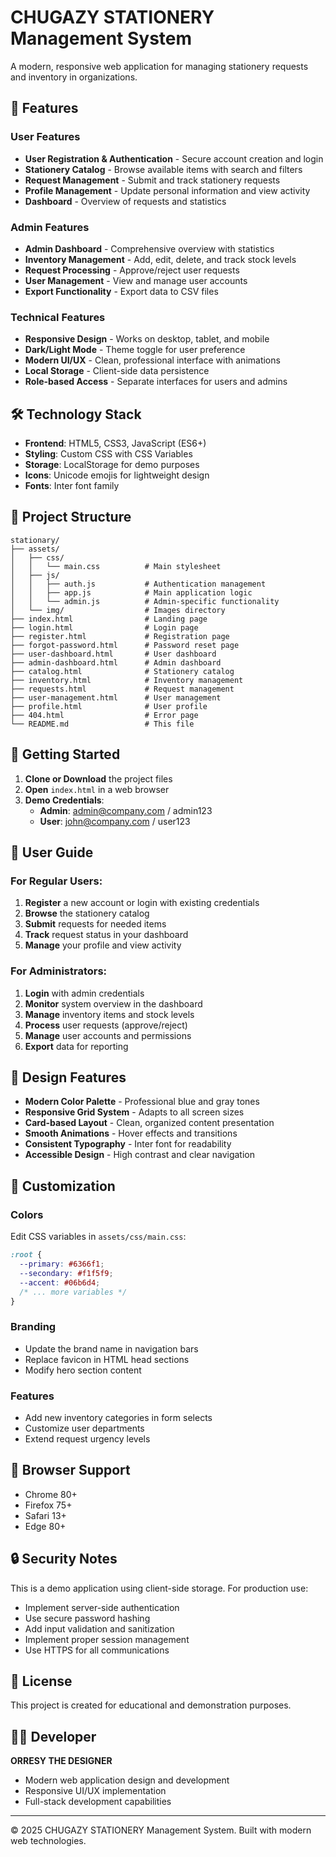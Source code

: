 # CHUGAZY STATIONERY Management System

A modern, responsive web application for managing stationery requests and inventory in organizations.

## 🚀 Features

### User Features
- **User Registration & Authentication** - Secure account creation and login
- **Stationery Catalog** - Browse available items with search and filters
- **Request Management** - Submit and track stationery requests
- **Profile Management** - Update personal information and view activity
- **Dashboard** - Overview of requests and statistics

### Admin Features
- **Admin Dashboard** - Comprehensive overview with statistics
- **Inventory Management** - Add, edit, delete, and track stock levels
- **Request Processing** - Approve/reject user requests
- **User Management** - View and manage user accounts
- **Export Functionality** - Export data to CSV files

### Technical Features
- **Responsive Design** - Works on desktop, tablet, and mobile
- **Dark/Light Mode** - Theme toggle for user preference
- **Modern UI/UX** - Clean, professional interface with animations
- **Local Storage** - Client-side data persistence
- **Role-based Access** - Separate interfaces for users and admins

## 🛠️ Technology Stack

- **Frontend**: HTML5, CSS3, JavaScript (ES6+)
- **Styling**: Custom CSS with CSS Variables
- **Storage**: LocalStorage for demo purposes
- **Icons**: Unicode emojis for lightweight design
- **Fonts**: Inter font family

## 📁 Project Structure

```
stationary/
├── assets/
│   ├── css/
│   │   └── main.css          # Main stylesheet
│   ├── js/
│   │   ├── auth.js           # Authentication management
│   │   ├── app.js            # Main application logic
│   │   └── admin.js          # Admin-specific functionality
│   └── img/                  # Images directory
├── index.html                # Landing page
├── login.html                # Login page
├── register.html             # Registration page
├── forgot-password.html      # Password reset page
├── user-dashboard.html       # User dashboard
├── admin-dashboard.html      # Admin dashboard
├── catalog.html              # Stationery catalog
├── inventory.html            # Inventory management
├── requests.html             # Request management
├── user-management.html      # User management
├── profile.html              # User profile
├── 404.html                  # Error page
└── README.md                 # This file
```

## 🚀 Getting Started

1. **Clone or Download** the project files
2. **Open** `index.html` in a web browser
3. **Demo Credentials**:
   - **Admin**: admin@company.com / admin123
   - **User**: john@company.com / user123

## 👤 User Guide

### For Regular Users:
1. **Register** a new account or login with existing credentials
2. **Browse** the stationery catalog
3. **Submit** requests for needed items
4. **Track** request status in your dashboard
5. **Manage** your profile and view activity

### For Administrators:
1. **Login** with admin credentials
2. **Monitor** system overview in the dashboard
3. **Manage** inventory items and stock levels
4. **Process** user requests (approve/reject)
5. **Manage** user accounts and permissions
6. **Export** data for reporting

## 🎨 Design Features

- **Modern Color Palette** - Professional blue and gray tones
- **Responsive Grid System** - Adapts to all screen sizes
- **Card-based Layout** - Clean, organized content presentation
- **Smooth Animations** - Hover effects and transitions
- **Consistent Typography** - Inter font for readability
- **Accessible Design** - High contrast and clear navigation

## 🔧 Customization

### Colors
Edit CSS variables in `assets/css/main.css`:
```css
:root {
  --primary: #6366f1;
  --secondary: #f1f5f9;
  --accent: #06b6d4;
  /* ... more variables */
}
```

### Branding
- Update the brand name in navigation bars
- Replace favicon in HTML head sections
- Modify hero section content

### Features
- Add new inventory categories in form selects
- Customize user departments
- Extend request urgency levels

## 📱 Browser Support

- Chrome 80+
- Firefox 75+
- Safari 13+
- Edge 80+

## 🔒 Security Notes

This is a demo application using client-side storage. For production use:
- Implement server-side authentication
- Use secure password hashing
- Add input validation and sanitization
- Implement proper session management
- Use HTTPS for all communications

## 📄 License

This project is created for educational and demonstration purposes.

## 👨‍💻 Developer

**ORRESY THE DESIGNER**
- Modern web application design and development
- Responsive UI/UX implementation
- Full-stack development capabilities

---

© 2025 CHUGAZY STATIONERY Management System. Built with modern web technologies.